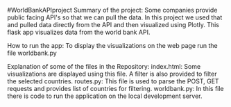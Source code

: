 #WorldBankAPIproject
Summary of the project:
    Some companies provide public facing API's so that we can pull the data.
In this project we used that and pulled data directly from the API and then visualized using Plotly.
This flask app visualizes data from the world bank API.

How to run the app:
    To display the visualizations on the web page run the file worldbank.py

Explanation of some of the files in the Repository:
    index.html: Some visualizations are displayed using this file. A filter is also provided 
    to filter the selected countries.
    routes.py: This file is used to parse the POST, GET requests and provides list of countries for filtering.
    worldbank.py: In this file there is code to run the application on the local development server.
